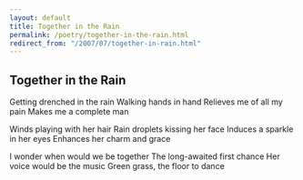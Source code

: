 ```yaml
---
layout: default
title: Together in the Rain
permalink: /poetry/together-in-the-rain.html
redirect_from: "/2007/07/together-in-rain.html"
---
```


Together in the Rain
--------------------

Getting drenched in the rain
Walking hands in hand
Relieves me of all my pain
Makes me a complete man

Winds playing with her hair
Rain droplets kissing her face
Induces a sparkle in her eyes
Enhances her charm and grace

I wonder when would we be together
The long-awaited first chance
Her voice would be the music
Green grass, the floor to dance
